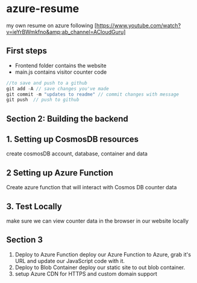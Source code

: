 # azure-resume
my own resume on azure following [https://www.youtube.com/watch?v=ieYrBWmkfno&amp;ab_channel=ACloudGuru]


## First steps
- Frontend folder contains the website
- main.js contains visitor counter code

```js
//to save and push to a github
git add -A // save changes you've made
git commit -m "updates to readme" // commit changes with message
git push  // push to github
```

## Section 2: Building the backend
## 1. Setting up CosmosDB resources

create cosmosDB account, database, container and data

## 2 Setting up Azure Function
Create azure function that will interact with Cosmos DB counter data

## 3. Test Locally
make sure we can view counter data in the browser in our website locally

## Section 3
1. Deploy to Azure Function
    deploy our Azure Function to Azure, grab it's URL and update our JavaScript code with it.
2. Deploy to Blob Container
    deploy our static site to out blob container.
3. setup Azure CDN for HTTPS and custom domain support
